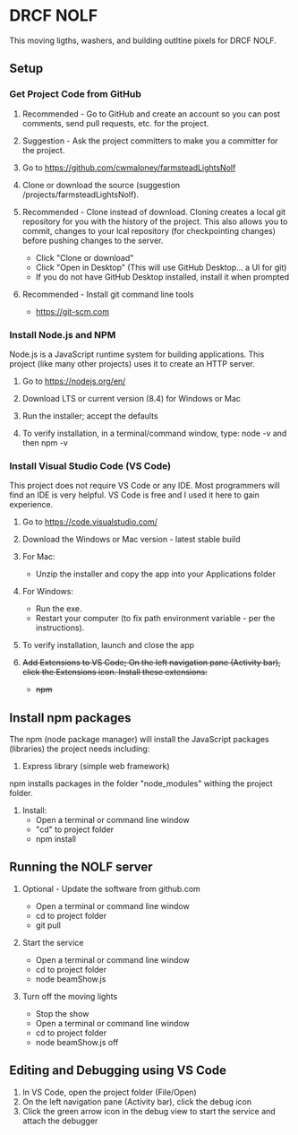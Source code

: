 # DRCF NOLF

This moving ligths, washers, and building outltine pixels for DRCF NOLF.

## Setup

### Get Project Code from GitHub

1. Recommended - Go to GitHub and create an account so you can post comments, send pull requests, etc. for the project.

1. Suggestion - Ask the project committers to make you a committer for the project.

1. Go to <https://github.com/cwmaloney/farmsteadLightsNolf>

1. Clone or download the source (suggestion /projects/farmsteadLightsNolf).

1. Recommended - Clone instead of download. Cloning creates a local git repository for you with the history of the project. This also allows you to commit, changes to your lcal repository (for checkpointing changes) before pushing changes to the server.

   * Click "Clone or download"
   * Click "Open in Desktop" (This will use GitHub Desktop... a UI for git)
   * If you do not have GitHub Desktop installed, install it when prompted
1. Recommended - Install git command line tools
   * <https://git-scm.com>

### Install Node.js and NPM

Node.js is a JavaScript runtime system for building applications.
This project (like many other projects) uses it to create an HTTP server.  

1. Go to <https://nodejs.org/en/>

2. Download LTS or current version (8.4) for Windows or Mac

3. Run the installer; accept the defaults

4. To verify installation, in a terminal/command window, type: node -v and then npm -v

### Install Visual Studio Code (VS Code)

This project does not require VS Code or any IDE.
Most programmers will find an IDE is very helpful.
VS Code is free and I used it here to gain experience.

1. Go to <https://code.visualstudio.com/>

1. Download the Windows or Mac version - latest stable build

1. For Mac:
   * Unzip the installer and copy the app into your Applications folder

1. For Windows:

   * Run the exe.
   * Restart your computer (to fix path environment variable - per the instructions).

1. To verify installation, launch and close the app

1. ~~Add Extensions to VS Code; On the left navigation pane (Activity bar), click the Extensions icon. Install these extensions:~~
     * ~~npm~~

## Install npm packages

The npm (node package manager) will install the JavaScript packages (libraries) the project needs including:

1. Express library (simple web framework)

npm installs packages in the folder "node_modules" withing the project folder.

1. Install:
     * Open a terminal or command line window
     * "cd" to project folder
     * npm install

## Running the NOLF server

1. Optional - Update the software from github.com
    * Open a terminal or command line window
    * cd to project folder
    * git pull

1. Start the service
    * Open a terminal or command line window
    * cd to project folder
    * node beamShow.js

1. Turn off the moving lights
    * Stop the show
    * Open a terminal or command line window
    * cd to project folder
    * node beamShow.js off

## Editing and Debugging using VS Code

1. In VS Code, open the project folder (File/Open)
1. On the left navigation pane (Activity bar), click the debug icon
1. Click the green arrow icon in the debug view to start the service and attach the debugger
